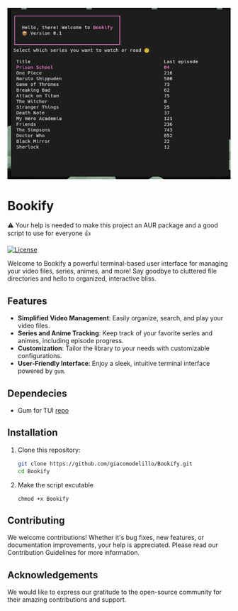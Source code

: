 <p align="center">
  <img src="screenshot.png" alt="Your Library Logo" >
</p>

# Bookify

⚠️ Your help is needed to make this project an AUR package and a good script to use for everyone 👍 

[![License](https://img.shields.io/badge/License-MIT-blue.svg)](LICENSE)

Welcome to Bookify a powerful terminal-based user interface for managing your video files, series, animes, and more! Say goodbye to cluttered file directories and hello to organized, interactive bliss.

## Features

- **Simplified Video Management**: Easily organize, search, and play your video files.
- **Series and Anime Tracking**: Keep track of your favorite series and animes, including episode progress.
- **Customization**: Tailor the library to your needs with customizable configurations.
- **User-Friendly Interface**: Enjoy a sleek, intuitive terminal interface powered by `gum`.

## Dependecies 

- Gum for TUI [repo](https://github.com/charmbracelet/gum)

## Installation

1. Clone this repository:
   ```sh
   git clone https://github.com/giacomodelillo/Bookify.git
   cd Bookify
   ```
2. Make the script excutable 
   ```
   chmod +x Bookify
   ```
## Contributing
We welcome contributions! Whether it's bug fixes, new features, or documentation improvements, your help is appreciated. Please read our Contribution Guidelines for more information.

## Acknowledgements
We would like to express our gratitude to the open-source community for their amazing contributions and support.